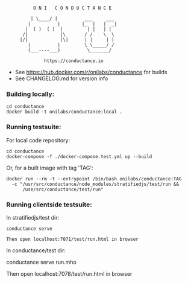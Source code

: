 

              O N I   C O N D U C T A N C E  
                                             
             | \____/ |          ___     ___ 
            |          |        |_  |   |  _|
           |  ( )  ( )  |         | |   | |  
          /|            |\       / /    \  \ 
         |/|            |\|      | |     | | 
            |          |         \ \_____/ / 
            (___----___)          \_______/  
                                             
                  https://conductance.io


* See https://hub.docker.com/r/onilabs/conductance for builds
* See CHANGELOG.md for version info

### Building locally:

    cd conductance
    docker build -t onilabs/conductance:local .

### Running testsuite:

For local code repository:

    cd conductance
    docker-compose -f ./docker-compose.test.yml up --build

Or, for a built image with tag 'TAG':

    docker run --rm -t --entrypoint /bin/bash onilabs/conductance:TAG
      -c "/usr/src/conductance/node_modules/stratifiedjs/test/run && 
          /use/src/conductance/test/run"

### Running clientside testsuite:

In stratifiedjs/test dir:
    
    conductance serve

    Then open localhost:7071/test/run.html in browser

In conductance/test dir:

   conductance serve run.mho

   Then open localhost:7078/test/run.html in browser
